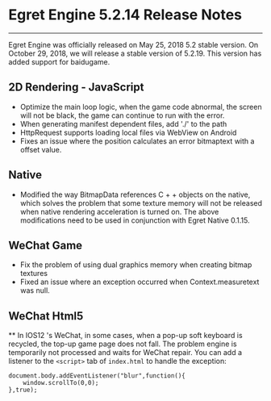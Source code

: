 # Egret Engine 5.2.14 Release Notes


---


Egret Engine was officially released on May 25, 2018 5.2 stable version. On October 29, 2018, we will release a stable version of 5.2.19. This version has added support for baidugame.


## 2D Rendering - JavaScript

* Optimize the main loop logic, when the game code abnormal, the screen will not be black, the game can continue to run with the error.
* When generating manifest dependent files, add './' to the path
* HttpRequest supports loading local files via WebView on Android
* Fixes an issue where the position calculates an error bitmaptext with a offset value.

## Native

* Modified the way BitmapData references C + + objects on the native, which solves the problem that some texture memory will not be released when native rendering acceleration is turned on. The above modifications need to be used in conjunction with Egret Native 0.1.15.

## WeChat Game

* Fix the problem of using dual graphics memory when creating bitmap textures 
* Fixed an issue where an exception occurred when Context.measuretext was null.

## WeChat Html5

** In IOS12 's WeChat, in some cases, when a pop-up soft keyboard is recycled, the top-up game page does not fall. The problem engine is temporarily not processed and waits for WeChat repair. You can add a listener to the `<script>` tab of `index.html` to handle the exception:

```
document.body.addEventListener("blur",function(){
    window.scrollTo(0,0);
},true);
```
